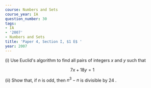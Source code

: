 ```yaml
---
course: Numbers and Sets
course_year: IA
question_number: 30
tags:
- IA
- '2007'
- Numbers and Sets
title: 'Paper 4, Section I, $1 E$ '
year: 2007
---
```




(i) Use Euclid's algorithm to find all pairs of integers $x$ and $y$ such that

$$7 x+18 y=1$$

(ii) Show that, if $n$ is odd, then $n^{3}-n$ is divisible by 24 .